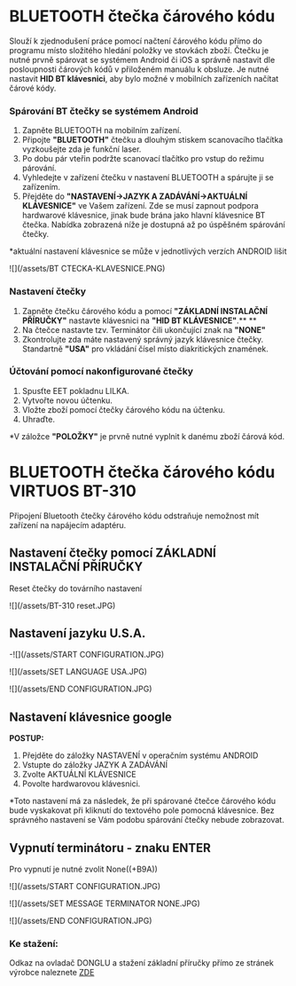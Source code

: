 # BLUETOOTH čtečka čárového kódu

Slouží k zjednodušení práce pomocí načtení čárového kódu přímo do programu místo složitého hledání položky ve stovkách zboží. Čtečku je nutné prvně spárovat se systémem Android či iOS a správně nastavit dle posloupnosti čárových kódů v přiloženém manuálu k obsluze. Je nutné nastavit **HID BT klávesnici**, aby bylo možné v mobilních zařízeních načítat čárové kódy.

### Spárování BT čtečky se systémem Android

1. Zapněte BLUETOOTH na mobilním zařízení.
2. Připojte **"BLUETOOTH"** čtečku a dlouhým stiskem scanovacího tlačítka vyzkoušejte zda je funkční laser.
3. Po dobu pár vteřin podržte scanovací tlačítko pro vstup do režimu párování. 
4. Vyhledejte v zařízení čtečku v nastavení BLUETOOTH a spárujte ji se zařízením.
5. Přejděte do **"NASTAVENÍ-&gt;JAZYK A ZADÁVÁNÍ-&gt;AKTUÁLNÍ KLÁVESNICE"** ve Vašem zařízení. Zde se musí zapnout podpora hardwarové klávesnice, jinak bude brána jako hlavní klávesnice BT čtečka. Nabídka zobrazená níže je dostupná až po úspěšném spárování čtečky.

\*aktuální nastavení klávesnice se může v jednotlivých verzích ANDROID lišit

![](/assets/BT CTECKA-KLAVESNICE.PNG)

### Nastavení čtečky

1. Zapněte čtečku čárového kódu a pomocí **"ZÁKLADNÍ INSTALAČNÍ PŘÍRUČKY"** nastavte klávesnici na **"HID BT KLÁVESNICE"**.** **
2. Na čtečce nastavte tzv. Terminátor čili ukončující znak na **"NONE"**
3. Zkontrolujte zda máte nastavený správný jazyk klávesnice čtečky. Standartně **"USA"** pro vkládání čísel místo diakritických znamének.

### Účtování pomocí nakonfigurované čtečky

1. Spusťte EET pokladnu LILKA.
2. Vytvořte novou účtenku.
3. Vložte zboží pomocí čtečky čárového kódu na účtenku.
4. Uhraďte.

\*V záložce **"POLOŽKY"** je prvně nutné vyplnit k danému zboží čárová kód.

# BLUETOOTH čtečka čárového kódu VIRTUOS BT-310

Připojení Bluetooth čtečky čárového kódu odstraňuje nemožnost mít zařízení na napájecím adaptéru.

## Nastavení čtečky pomocí ZÁKLADNÍ INSTALAČNÍ PŘÍRUČKY

Reset čtečky do továrního nastavení

![](/assets/BT-310 reset.JPG)

## Nastavení jazyku U.S.A.

-![](/assets/START CONFIGURATION.JPG)

![](/assets/SET LANGUAGE USA.JPG)

![](/assets/END CONFIGURATION.JPG)

## **Nastavení klávesnice google**

**POSTUP:**

1. Přejděte do záložky NASTAVENÍ v operačním systému ANDROID
2. Vstupte do záložky JAZYK A ZADÁVÁNÍ
3. Zvolte AKTUÁLNÍ KLÁVESNICE
4. Povolte hardwarovou klávesnici.

\*Toto nastavení má za následek, že při spárované čtečce čárového kódu bude vyskakovat při kliknutí do textového pole pomocná klávesnice. Bez správného nastavení se Vám podobu spárování čtečky nebude zobrazovat.

## Vypnutí terminátoru - znaku ENTER

Pro vypnutí je nutné zvolit None\(\(+B9A\)\)

![](/assets/START CONFIGURATION.JPG)

![](/assets/SET MESSAGE TERMINATOR NONE.JPG)

![](/assets/END CONFIGURATION.JPG)

### **Ke stažení:**

Odkaz na ovladač DONGLU a stažení základní příručky přímo ze stránek výrobce naleznete [ZDE](https://www.virtuos.cz/manualy-ovladace-ctecky-kodu/)


